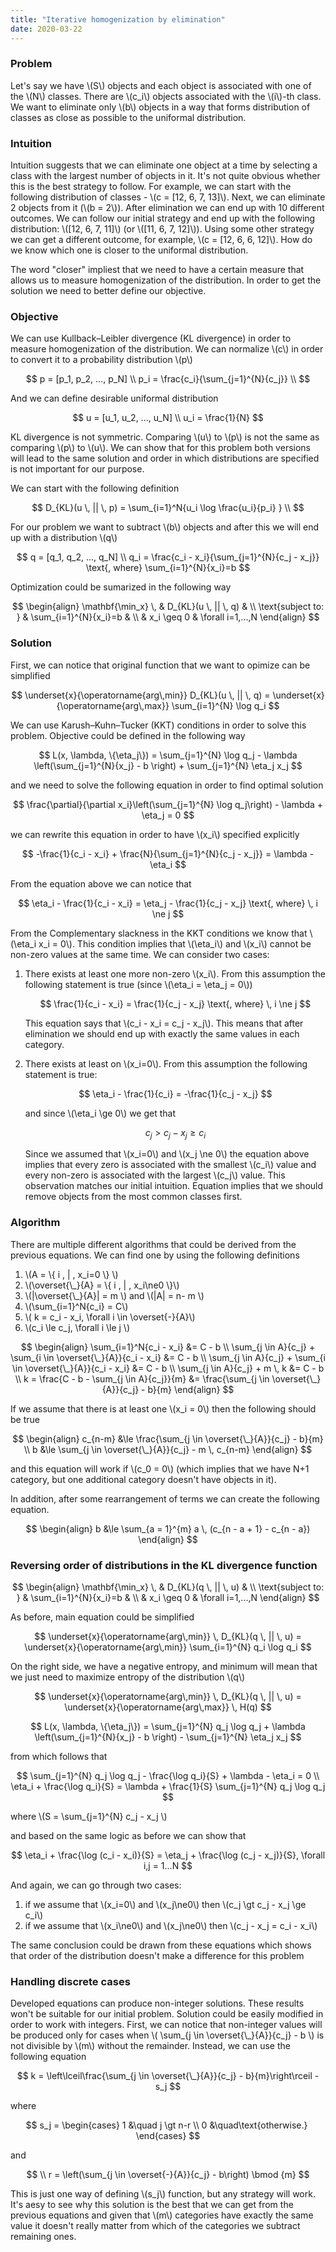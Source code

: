 ```yaml
---
title: "Iterative homogenization by elimination"
date: 2020-03-22
---
```

### Problem

Let's say we have \\(S\\) objects and each object is associated with one of the
\\(N\\) classes. There are \\(c_i\\) objects associated with the \\(i\\)-th
class. We want to eliminate only \\(b\\) objects in a way that forms
distribution of classes as close as possible to the uniformal distribution.

### Intuition

Intuition suggests that we can eliminate one object at a time by selecting a
class with the largest number of objects in it. It's not quite obvious whether
this is the best strategy to follow. For example, we can start with the
following distribution of classes - \\(c = [12, 6, 7, 13]\\). Next, we can
eliminate 2 objects from it (\\(b = 2\\)).
After elimination we can end up with 10 different outcomes. We can follow our
initial strategy and end up with the following distribution: \\([12, 6, 7,
11]\\) (or \\([11, 6, 7, 12]\\)). Using some other strategy we can get a
different outcome, for example, \\(c = [12, 6, 6, 12]\\). How do we know which
one is closer to the uniformal distribution.

The word "closer" impliest that we need to have a certain measure that allows us
to measure homogenization of the distribution. In order to get the solution we
need to better define our objective.

### Objective

We can use Kullback–Leibler divergence (KL divergence) in order to measure
homogenization of the distribution. We can normalize \\(c\\) in order to convert
it to a probability distribution \\(p\\)

$$
p = [p_1, p_2, ..., p_N] \\
p_i = \frac{c_i}{\sum_{j=1}^{N}{c_j}} \\
$$

And we can define desirable uniformal distribution

$$
u = [u_1, u_2, ..., u_N] \\
u_i = \frac{1}{N}
$$

KL divergence is not symmetric. Comparing \\(u\\) to \\(p\\) is not the same as
comparing \\(p\\) to \\(u\\). We can show that for this problem both versions
will lead to the same solution and order in which distributions are specified is
not important for our purpose.

We can start with the following definition

$$
D_{KL}(u \, || \, p) = \sum_{i=1}^N{u_i \log \frac{u_i}{p_i} } \\
$$

For our problem we want to subtract \\(b\\) objects and after this we will end
up with a distribution \\(q\\)

$$
q = [q_1, q_2, ..., q_N] \\
q_i = \frac{c_i - x_i}{\sum_{j=1}^{N}{c_j - x_j}} \text{, where}
\sum_{i=1}^{N}{x_i}=b
$$

Optimization could be sumarized in the following way

$$
\begin{align}
\mathbf{\min_x} \, & D_{KL}(u \, || \, q)  & \\
\text{subject to: } & \sum_{i=1}^{N}{x_i}=b  & \\
                    &  x_i \geq 0   & \forall i=1,...,N
\end{align}
$$

### Solution

First, we can notice that original function that we want to opimize can be
simplified

$$
\underset{x}{\operatorname{arg\,min}} D_{KL}(u \, || \, q) =
\underset{x}{\operatorname{arg\,max}} \sum_{i=1}^{N} \log q_i
$$


We can use Karush–Kuhn–Tucker (KKT) conditions in order to solve this problem.
Objective could be defined in the following way

$$
L(x, \lambda, \{\eta_j\}) = \sum_{j=1}^{N} \log q_j - \lambda
\left(\sum_{j=1}^{N}{x_j} - b \right) + \sum_{j=1}^{N} \eta_j x_j
$$

and we need to solve the following equation in order to find optimal solution

$$
\frac{\partial}{\partial x_i}\left(\sum_{j=1}^{N} \log q_j\right) - \lambda +
\eta_j = 0
$$

we can rewrite this equation in order to have \\(x_i\\) specified explicitly

$$
-\frac{1}{c_i - x_i} + \frac{N}{\sum_{j=1}^{N}{c_j - x_j}} = \lambda - \eta_i
$$

From the equation above we can notice that

$$
\eta_i - \frac{1}{c_i - x_i} = \eta_j - \frac{1}{c_j - x_j} \text{, where} \, i
\ne j
$$

From the Complementary slackness in the KKT conditions we know that \\(\eta_i
x_i = 0\\). This condition implies that \\(\eta_i\\) and \\(x_i\\) cannot be
non-zero values at the same time. We can consider two cases:

1. There exists at least one more non-zero \\(x_i\\). From this assumption the
following statement is true (since \\(\eta_i = \eta_j = 0\\))

   $$
   \frac{1}{c_i - x_i} = \frac{1}{c_j - x_j} \text{, where} \, i \ne j
   $$

   This equation says that \\(c_i - x_i = c_j - x_j\\). This means that after
elimination we should end up with exactly the same values in each category.

2. There exists at least on \\(x_i=0\\). From this assumption the following
statement is true:

   $$
   \eta_i - \frac{1}{c_i} = -\frac{1}{c_j - x_j}
   $$

   and since \\(\eta_i \ge 0\\) we get that

   $$
   c_j \gt c_j - x_j \ge c_i
   $$

   Since we assumed that \\(x_i=0\\) and \\(x_j \ne 0\\) the equation above
implies that every zero is associated with the smallest \\(c_i\\) value and
every non-zero is associated with the largest \\(c_j\\) value. This observation
matches our initial intuition. Equation implies that we should remove objects
from the most common classes first.

### Algorithm

There are multiple different algorithms that could be derived from the previous
equations. We can find one by using the following definitions

1. \\(A = \\{ i \, \| \, x_i=0 \\} \\)
2. \\(\overset{\\_}{A} = \\{ i \, \| \, x_i\ne0 \\}\\)
3. \\(\|\overset{\\_}{A}\| = m \\) and \\(\|A\| = n- m \\)
4. \\(\sum_{i=1}^N{c_i} = C\\)
5. \\( k = c_i - x_i, \forall i \in \overset{-}{A}\\)
6. \\(c_i \le c_j, \forall i \le j \\)

$$
\begin{align}
\sum_{i=1}^N{c_i - x_i} &= C - b \\
\sum_{j \in A}{c_j} + \sum_{i \in \overset{\_}{A}}{c_i - x_i} &= C - b \\
\sum_{j \in A}{c_j} + \sum_{i \in \overset{\_}{A}}{c_i - x_i} &= C - b \\
\sum_{j \in A}{c_j} + m \, k &= C - b \\
k = \frac{C - b - \sum_{j \in A}{c_j}}{m} &= \frac{\sum_{j \in
\overset{\_}{A}}{c_j} - b}{m}
\end{align}
$$

If we assume that there is at least one \\(x_i = 0\\) then the following should
be true

$$
\begin{align}
c_{n-m} &\le \frac{\sum_{j \in \overset{\_}{A}}{c_j} - b}{m} \\
b &\le \sum_{j \in \overset{\_}{A}}{c_j} - m \, c_{n-m}
\end{align}
$$

and this equation will work if \\(c_0 = 0\\) (which implies that we have N+1
category, but one additional category doesn't have objects in it).

In addition, after some rearrangement of terms we can create the following
equation.

$$
\begin{align}
b &\le \sum_{a = 1}^{m} a \, (c_{n - a + 1} - c_{n - a})
\end{align}
$$

### Reversing order of distributions in the KL divergence function

$$
\begin{align}
\mathbf{\min_x} \, & D_{KL}(q \, || \, u)  & \\
\text{subject to: } & \sum_{i=1}^{N}{x_i}=b  & \\
                    &  x_i \geq 0   & \forall i=1,...,N
\end{align}
$$

As before, main equation could be simplified

$$
\underset{x}{\operatorname{arg\,min}} \, D_{KL}(q \, || \, u) =
\underset{x}{\operatorname{arg\,min}} \sum_{i=1}^{N} q_i \log q_i
$$

On the right side, we have a negative entropy, and minimum will mean that we
just need to maximize entropy of the distribution \\(q\\)

$$
\underset{x}{\operatorname{arg\,min}} \, D_{KL}(q \, || \, u) =
\underset{x}{\operatorname{arg\,max}} \, H(q)
$$


$$
L(x, \lambda, \{\eta_j\}) = \sum_{j=1}^{N} q_j \log q_j + \lambda
\left(\sum_{j=1}^{N}{x_j} - b \right) - \sum_{j=1}^{N} \eta_j x_j
$$

from which follows that

$$
\sum_{j=1}^{N} q_j \log q_j - \frac{\log q_i}{S} + \lambda - \eta_i = 0 \\
\eta_i + \frac{\log q_i}{S} = \lambda + \frac{1}{S} \sum_{j=1}^{N} q_j \log q_j
$$

where \\(S = \sum_{j=1}^{N} c_j - x_j \\)

and based on the same logic as before we can show that

$$
\eta_i + \frac{\log (c_i - x_i)}{S} = \eta_j + \frac{\log (c_j - x_j)}{S},
\forall i,j = 1...N
$$

And again, we can go through two cases:

1. if we assume that \\(x_i=0\\) and \\(x_j\ne0\\) then \\(c_j \gt c_j - x_j \ge
c_i\\)
2. if we assume that \\(x_i\ne0\\) and \\(x_j\ne0\\) then \\(c_j - x_j = c_i -
x_i\\)

The same conclusion could be drawn from these equations which shows that order
of the distribution doesn't make a difference for this problem

### Handling discrete cases

Developed equations can produce non-integer solutions. These results won't be
suitable for our initial problem. Solution could be easily modified in order to
work with integers. First, we can notice that non-integer values will be
produced only for cases when \\( \sum_{j \in \overset{\\_}{A}}{c_j} - b \\) is
not divisible by \\(m\\) without the remainder. Instead, we can use the
following equation

$$
k = \left\lceil\frac{\sum_{j \in \overset{\_}{A}}{c_j} - b}{m}\right\rceil - s_j
$$

where

$$
s_j = \begin{cases}
1 &\quad j \gt n-r \\
0 &\quad\text{otherwise.} 
\end{cases}
$$

and

$$
\\
r = \left(\sum_{j \in \overset{-}{A}}{c_j} - b\right) \bmod {m}
$$


This is just one way of defining \\(s_j\\) function, but any strategy will work.
It's aesy to see why this solution is the best that we can get from the previous
equations and given that \\(m\\) categories have exactly the same value it
doesn't really matter from which of the categories we subtract remaining ones.



